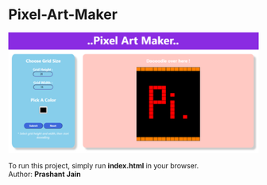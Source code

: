 # Pixel-Art-Maker  
![Pixel Art Maker Screenshot](https://github.com/saberprashant/Pixel-Art-Maker/blob/master/pixel%20art.png)  

  
To run this project, simply run **index.html** in your browser.  
Author: **Prashant Jain**  
